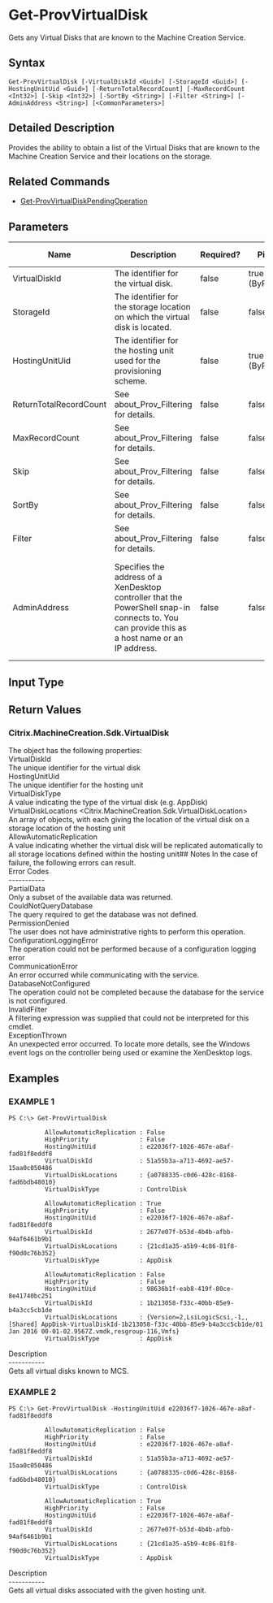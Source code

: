 ﻿# Get-ProvVirtualDisk

   Gets any Virtual Disks that are known to the Machine Creation Service.

## Syntax
```
Get-ProvVirtualDisk [-VirtualDiskId <Guid>] [-StorageId <Guid>] [-HostingUnitUid <Guid>] [-ReturnTotalRecordCount] [-MaxRecordCount <Int32>] [-Skip <Int32>] [-SortBy <String>] [-Filter <String>] [-AdminAddress <String>] [<CommonParameters>]
```

## Detailed Description
   Provides the ability to obtain a list of the Virtual Disks that are known to the Machine Creation Service and their locations on the storage.

## Related Commands
  * [Get-ProvVirtualDiskPendingOperation](Get-ProvVirtualDiskPendingOperation/)
## Parameters

| Name   | Description | Required? | Pipeline Input | Default Value |
| --- | --- | --- | --- | --- |
| VirtualDiskId | The identifier for the virtual disk. | false | true (ByPropertyName) |  |
| StorageId | The identifier for the storage location on which the virtual disk is located. | false | false |  |
| HostingUnitUid | The identifier for the hosting unit used for the provisioning scheme. | false | true (ByPropertyName) |  |
| ReturnTotalRecordCount | See about_Prov_Filtering for details. | false | false | false |
| MaxRecordCount | See about_Prov_Filtering for details. | false | false | false |
| Skip | See about_Prov_Filtering for details. | false | false | 0 |
| SortBy | See about_Prov_Filtering for details. | false | false |  |
| Filter | See about_Prov_Filtering for details. | false | false |  |
| AdminAddress | Specifies the address of a XenDesktop controller that the PowerShell snap-in connects to.  You can provide this as a host name or an IP address. | false | false | localhost. Once a value is provided by any cmdlet, this value becomes the default. |

## Input Type
### 
   
## Return Values
### Citrix.MachineCreation.Sdk.VirtualDisk
   The object has the following properties:<br>VirtualDiskId <Guid><br>The unique identifier for the virtual disk<br>HostingUnitUid <Guid><br>The unique identifier for the hosting unit<br>VirtualDiskType <string><br>A value indicating the type of the virtual disk (e.g. AppDisk)<br>VirtualDiskLocations <Citrix.MachineCreation.Sdk.VirtualDiskLocation><br>An array of objects, with each giving the location of the virtual disk on a storage location of the hosting unit<br>AllowAutomaticReplication <bool><br>A value indicating whether the virtual disk will be replicated automatically to all storage locations defined within the hosting unit## Notes
   In the case of failure, the following errors can result.<br>    Error Codes<br>    -----------<br>    PartialData<br>    Only a subset of the available data was returned.<br>    CouldNotQueryDatabase<br>    The query required to get the database was not defined.<br>    PermissionDenied<br>    The user does not have administrative rights to perform this operation.<br>    ConfigurationLoggingError<br>    The operation could not be performed because of a configuration logging error<br>    CommunicationError<br>    An error occurred while communicating with the service.<br>    DatabaseNotConfigured<br>    The operation could not be completed because the database for the service is not configured.<br>    InvalidFilter<br>    A filtering expression was supplied that could not be interpreted for this cmdlet.<br>    ExceptionThrown<br>    An unexpected error occurred.  To locate more details, see the Windows event logs on the controller being used or examine the XenDesktop logs.
## Examples

### EXAMPLE 1
```
PS C:\> Get-ProvVirtualDisk

          AllowAutomaticReplication : False
          HighPriority              : False
          HostingUnitUid            : e22036f7-1026-467e-a8af-fad81f8eddf8
          VirtualDiskId             : 51a55b3a-a713-4692-ae57-15aa0c050486
          VirtualDiskLocations      : {a0788335-c0d6-428c-8168-fad6bdb48010}
          VirtualDiskType           : ControlDisk

          AllowAutomaticReplication : True
          HighPriority              : False
          HostingUnitUid            : e22036f7-1026-467e-a8af-fad81f8eddf8
          VirtualDiskId             : 2677e07f-b53d-4b4b-afbb-94af6461b9b1
          VirtualDiskLocations      : {21cd1a35-a5b9-4c86-81f8-f90d0c76b352}
          VirtualDiskType           : AppDisk

          AllowAutomaticReplication : False
          HighPriority              : False
          HostingUnitUid            : 98636b1f-eab8-419f-80ce-8e41740bc251
          VirtualDiskId             : 1b213058-f33c-40bb-85e9-b4a3cc5cb1de
          VirtualDiskLocations      : {Version=2,LsiLogicScsi,-1,,[Shared] AppDisk-VirtualDiskId-1b213058-f33c-40bb-85e9-b4a3cc5cb1de/01 Jan 2016 00-01-02.9567Z.vmdk,resgroup-116,Vmfs}
          VirtualDiskType           : AppDisk
```
   Description<br>-----------<br>Gets all virtual disks known to MCS.
### EXAMPLE 2
```
PS C:\> Get-ProvVirtualDisk -HostingUnitUid e22036f7-1026-467e-a8af-fad81f8eddf8

          AllowAutomaticReplication : False
          HighPriority              : False
          HostingUnitUid            : e22036f7-1026-467e-a8af-fad81f8eddf8
          VirtualDiskId             : 51a55b3a-a713-4692-ae57-15aa0c050486
          VirtualDiskLocations      : {a0788335-c0d6-428c-8168-fad6bdb48010}
          VirtualDiskType           : ControlDisk

          AllowAutomaticReplication : True
          HighPriority              : False
          HostingUnitUid            : e22036f7-1026-467e-a8af-fad81f8eddf8
          VirtualDiskId             : 2677e07f-b53d-4b4b-afbb-94af6461b9b1
          VirtualDiskLocations      : {21cd1a35-a5b9-4c86-81f8-f90d0c76b352}
          VirtualDiskType           : AppDisk
```
   Description<br>-----------<br>Gets all virtual disks associated with the given hosting unit.
